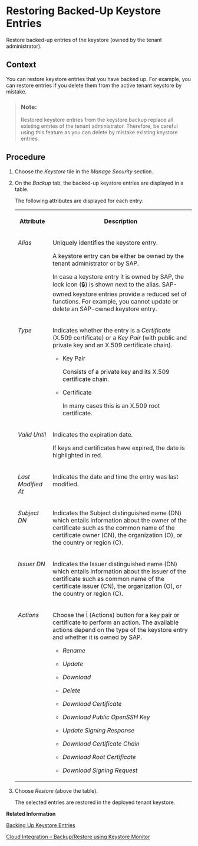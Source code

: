 <!-- loiobfbbf918ecb94e4ea263e1d766ed70ad -->

<link rel="stylesheet" type="text/css" href="../css/sap-icons.css"/>

# Restoring Backed-Up Keystore Entries

Restore backed-up entries of the keystore \(owned by the tenant administrator\).



## Context

You can restore keystore entries that you have backed up. For example, you can restore entries if you delete them from the active tenant keystore by mistake.

> ### Note:  
> Restored keystore entries from the keystore backup replace all existing entries of the tenant administrator. Therefore, be careful using this feature as you can delete by mistake existing keystore entries.



## Procedure

1.  Choose the *Keystore* tile in the *Manage Security* section.

2.  On the *Backup* tab, the backed-up keystore entries are displayed in a table.

    The following attributes are displayed for each entry:


    <table>
    <tr>
    <th valign="top">

    Attribute


    
    </th>
    <th valign="top">

    Description


    
    </th>
    </tr>
    <tr>
    <td valign="top">
    
    *Alias* 


    
    </td>
    <td valign="top">
    
    Uniquely identifies the keystore entry.

    A keystore entry can be either be owned by the tenant administrator or by SAP.

    In case a keystore entry it is owned by SAP, the lock icon \(:lock:\) is shown next to the alias. SAP-owned keystore entries provide a reduced set of functions. For example, you cannot update or delete an SAP-owned keystore entry.


    
    </td>
    </tr>
    <tr>
    <td valign="top">
    
    *Type* 


    
    </td>
    <td valign="top">
    
    Indicates whether the entry is a *Certificate* \(X.509 certificate\) or a *Key Pair* \(with public and private key and an X.509 certificate chain\).

    -   Key Pair

        Consists of a private key and its X.509 certificate chain.

    -   Certificate

        In many cases this is an X.509 root certificate.



    
    </td>
    </tr>
    <tr>
    <td valign="top">
    
    *Valid Until* 


    
    </td>
    <td valign="top">
    
    Indicates the expiration date.

    If keys and certificates have expired, the date is highlighted in red.


    
    </td>
    </tr>
    <tr>
    <td valign="top">
    
    *Last Modified At* 


    
    </td>
    <td valign="top">
    
    Indicates the date and time the entry was last modified.


    
    </td>
    </tr>
    <tr>
    <td valign="top">
    
    *Subject DN* 


    
    </td>
    <td valign="top">
    
    Indicates the Subject distinguished name \(DN\) which entails information about the owner of the certificate such as the common name of the certificate owner \(CN\), the organization \(O\), or the country or region \(C\).


    
    </td>
    </tr>
    <tr>
    <td valign="top">
    
    *Issuer DN* 


    
    </td>
    <td valign="top">
    
    Indicates the Issuer distinguished name \(DN\) which entails information about the issuer of the certificate such as common name of the certificate issuer \(CN\), the organization \(O\), or the country or region \(C\).


    
    </td>
    </tr>
    <tr>
    <td valign="top">
    
    *Actions* 


    
    </td>
    <td valign="top">
    
    Choose the <span class="SAP-icons"></span> \(Actions\) button for a key pair or certificate to perform an action. The available actions depend on the type of the keystore entry and whether it is owned by SAP.

    -   *Rename*

    -   *Update*
    -   *Download*
    -   *Delete*
    -   *Download Certificate*
    -   *Download Public OpenSSH Key*
    -   *Update Signing Response*
    -   *Download Certificate Chain*
    -   *Download Root Certificate*
    -   *Download Signing Request*


    
    </td>
    </tr>
    </table>
    
3.  Choose *Restore* \(above the table\).

    The selected entries are restored in the deployed tenant keystore.


**Related Information**  


[Backing Up Keystore Entries](backing-up-keystore-entries-b8e03b7.md "Back up keystore entries owned by the tenant administrator.")

[Cloud Integration – Backup/Restore using Keystore Monitor](https://blogs.sap.com/2017/08/14/cloud-integration-backuprestore-using-keystore-monitor/)

